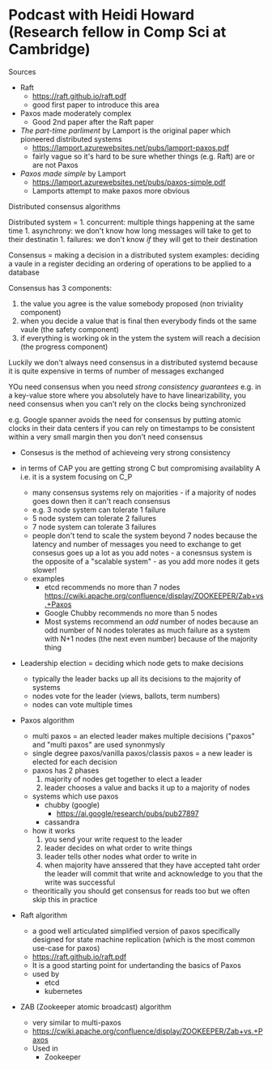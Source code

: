 # Podcast with Heidi Howard (Research fellow in Comp Sci at Cambridge)

Sources

* Raft
    * https://raft.github.io/raft.pdf
    * good first paper to introduce this area
* Paxos made moderately complex
    * Good 2nd paper after the Raft paper
* _The part-time parliment_ by Lamport is the original paper which pioneered distributed systems
    * https://lamport.azurewebsites.net/pubs/lamport-paxos.pdf
    * fairly vague so it's hard to be sure whether things (e.g. Raft) are or are not Paxos
* _Paxos made simple_ by Lamport
    * https://lamport.azurewebsites.net/pubs/paxos-simple.pdf
    * Lamports attempt to make paxos more obvious


Distributed consensus algorithms

Distributed system =
    1. concurrent: multiple things happening at the same time
    1. asynchrony: we don't know how long messages will take to get to their destinatin
    1. failures: we don't know _if_ they will get to their destination

Consensus = making a decision in a distributed system
    examples:
        deciding a vaule in a register
        deciding an ordering of operations to be applied to a database

Consensus has 3 components:

1. the value you agree is the value somebody proposed (non triviality component)
1. when you decide a value that is final then everybody finds ot the same vaule (the safety component)
1. if everything is working ok in the ystem the system will reach a decision (the progress component)


Luckily we don't always need consensus in a distributed systemd
because it is quite expensive in terms of number of messages exchanged

YOu need consensus when you need _strong consistency guarantees_
e.g. in a key-value store where you absolutely have to have linearizability, you need consensus when you can't rely on the clocks being synchronized

e.g. Google spanner avoids the need for consensus by putting atomic clocks in their data centers
if you can rely on timestamps to be consistent within a very small margin then you don't need consensus


* Consesus is the method of achieveing very strong consistency
* in terms of CAP you are getting strong C but compromising availablity A i.e. it is a system focusing on C_P
    * many consensus systems rely on majorities - if a majority of nodes goes down then it can't reach consensus
    * e.g. 3 node system can tolerate 1 failure
    * 5 node system can tolerate 2 failures
    * 7 node system can tolerate 3 failures
    * people don't tend to scale the system beyond 7 nodes because the latency and number of messages you need to exchange to get consesus goes up a lot as you add notes - a conesnsus system is the opposite of a "scalable system" - as you add more nodes it gets slower!
    * examples
        * etcd recommends no more than 7 nodes https://cwiki.apache.org/confluence/display/ZOOKEEPER/Zab+vs.+Paxos
        * Google Chubby recommends no more than 5 nodes
        * Most systems recommend an _odd_ number of nodes because an odd number of N nodes tolerates as much failure as a system with N+1 nodes (the next even number) because of the majority thing
* Leadership election = deciding which node gets to make decisions
    * typically the leader backs up all its decisions to the majority of systems
    * nodes vote for the leader (views, ballots, term numbers)
    * nodes can vote multiple times



* Paxos algorithm
    * multi paxos = an elected leader makes multiple decisions ("paxos" and "multi paxos" are used synonmysly
    * single degree paxos/vanilla paxos/classis paxos = a new leader is elected for each decision
    * paxos has 2 phases
        1. majority of nodes get together to elect a leader
        2. leader chooses a value and backs it up to a majority of nodes
    * systems which use paxos
        * chubby (google)
            * https://ai.google/research/pubs/pub27897
        * cassandra
    * how it works
        1. you send your write request to the leader
        1. leader decides on what order to write things
        1. leader tells other nodes what order to write in
        1. when majority have anssered that they have accepted taht order the leader will commit that write and acknowledge to you that the write was successful
    * theoritically you should get consensus for reads too but we often skip this in practice
* Raft algorithm
    * a good well articulated simplified version of paxos specifically designed for state machine replication (which is the most common use-case for paxos)
    * https://raft.github.io/raft.pdf
    * It is a good starting point for undertanding the basics of Paxos
    * used by
        * etcd
        * kubernetes
* ZAB (Zookeeper atomic broadcast) algorithm
    * very similar to multi-paxos
    * https://cwiki.apache.org/confluence/display/ZOOKEEPER/Zab+vs.+Paxos
    * Used in
        * Zookeeper

